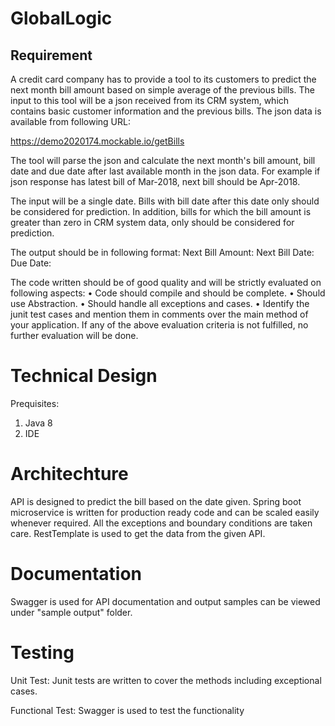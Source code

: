GlobalLogic
===========

Requirement
-----------
A credit card company has to provide a tool to its customers to predict the next month bill amount based on simple average of the previous bills. The input to this tool will be a json received from its CRM system, which contains basic customer information and the previous bills. The json data is available from following URL: 

https://demo2020174.mockable.io/getBills

The tool will parse the json and calculate the next month's bill amount, bill date and due date after last available month in the json data. For example if json response has latest bill of Mar-2018, next bill should be Apr-2018.

The input will be a single date. Bills with bill date after this date only should be considered for prediction. 
In addition, bills for which the bill amount is greater than zero in CRM system data, only should be considered for prediction.

The output should be in following format:
Next Bill Amount: <amount>
Next Bill Date: <date>
Due Date: <date>

The code written should be of good quality and will be strictly evaluated on following aspects:
•         Code should compile and should be complete.
•         Should use Abstraction.
•         Should handle all exceptions and cases.
•         Identify the junit test cases and mention them in comments over the main method of your application.
If any of the above evaluation criteria is not fulfilled, no further evaluation will be done.


Technical Design
================

Prequisites:
1.  Java 8
2.  IDE

Architechture
=============

API is designed to predict the bill based on the date given. Spring boot microservice is written
for production ready code and can be scaled easily whenever required. All
the exceptions and boundary conditions are taken care. RestTemplate is used to get the data 
from the given API.

Documentation
=============

Swagger is used for API documentation and output samples can be viewed under "sample output" folder.

Testing
=======
Unit Test: Junit tests are written to cover the methods including exceptional cases.

Functional Test: Swagger is used to test the functionality